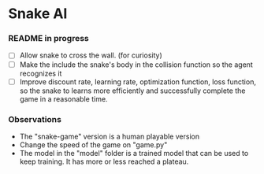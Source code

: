 # Snake AI
### README in progress

- [ ] Allow snake to cross the wall. (for curiosity)
- [ ] Make the include the snake's body in the collision function so the agent recognizes it
- [ ] Improve discount rate, learning rate, optimization function, loss function, so the snake to learns more efficiently and successfully complete the game in a reasonable time.

### Observations
- The "snake-game" version is a human playable version </br>
- Change the speed of the game on "game.py" </br>
- The model in the "model" folder is a trained model that can be used to keep training. It has more or less reached a plateau.
